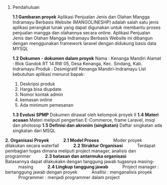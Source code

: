﻿

1.  Pendahuluan

	**1.1 Gambaran proyek**
	Aplikasi Penjualan Jenis dan Olahan Mangga Indramayu Berbasis Website (MANGOLINESHP) adalah salah satu jenis aplikasi perangkat lunak yang dapat digunakan untuk membantu proses penjualan mangga dan olahannya secara online.
Aplikasi Penjualan Jenis dan Olahan Mangga Indramayu Berbasis Website ini dibangun dengan menggunakan framework laravel dengan didukung basis data MYSQL

	**1.2 Dokumen - dokumen dalam proyek**
	Nama  : Kenanga Mandiri
	Alamat  : Blok Gandok RT 14 RW 05, Desa Kenanga, Kec. Sindang, Kab. 		Indramayu
	Produk  : Desmigratif Kenanga Mandiri-Indramayu
	List kebutuhan aplikasi menurut bapak:

	1. Deskripsi produk
	2. Harga bisa diupdate
	3. Nomor kontak admin
	4. kemasan online
	5. Ada minimum pemesanan
	
	**1.3 Evolusi SPMP**
	Dokumen dirawat oleh kelompok proyek II
	**1.4 Materi acuaan**
	Materi meliputi pengertian E-Commerce, frame Laravel, msql dan photosop
	**1.5 Definisi dan akronim (singkatan)**
	Daftar singkatan ada singkatan dari MSQL
	
**2.  Organisasi Proyek**
		&emsp;&emsp;&emsp;**2.1 Model Proses**
&emsp;&emsp;&emsp;Moder proyek dilakukan secara waterfall
&emsp;&emsp;&emsp;**2.2 Struktur Organisasi**
		&emsp;&emsp;&emsp;Terdapat pembagian tugas dimana meliputi project manager, analisis dan &emsp;&emsp;&emsp;programmer
	&emsp;&emsp;&emsp;**2.3 batasan dan antarmuka organisasi**
		&emsp;&emsp;&emsp;Batasannya dapat dilakukakn dengan tanggung jawab tugasnya masing-
	&emsp;&emsp;&emsp;masing
&emsp;&emsp;&emsp;**2.4 Lingkup tanggung jawab**
&emsp;&emsp;&emsp;Project manager  : bertanggung jawab dengan proyek
&emsp;&emsp;&emsp;Anallisi  : menganalisis proyek
&emsp;&emsp;&emsp;Programmer  : menjadi programmer dalam project
&emsp;
